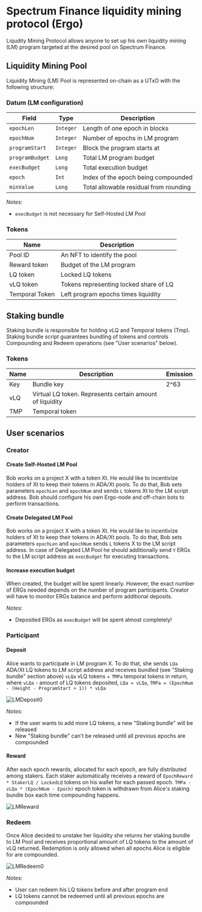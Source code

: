# Spectrum Finance liquidity mining protocol (Ergo)

Liqudity Mining Protocol allows anyone to set up his own liquidity mining (LM) program targeted at the desired pool on Spectrum Finance.

## Liquidity Mining Pool
Liquidity Mining (LM) Pool is represented on-chain as a UTxO with the following structure:


### Datum (LM configuration)
| Field           | Type        | Description                            |
|-----------------|-------------|----------------------------------------|
| `epochLen`      | `Integer`   | Length of one epoch in blocks          |
| `epochNum`      | `Integer`   | Number of epochs in LM program         |
| `programStart`  | `Integer`   | Block the program starts at            |
| `programBudget` | `Long`      | Total LM program budget                |
| `execBudget`    | `Long`      | Total execution budget                 |
| `epoch`         | `Int`       | Index of the epoch being compounded    |
| `minValue`      | `Long`      | Total allowable residual from rounding |

_Notes_:
* `execBudget` is not necessary for Self-Hosted LM Pool

### Tokens
| Name           | Description                            |
|----------------|----------------------------------------|
| Pool ID        | An NFT to identify the pool            |
| Reward token   | Budget of the LM program               |
| LQ token       | Locked LQ tokens                       |
| vLQ token      | Tokens representing locked share of LQ |
| Temporal Token | Left program epochs times liquidity    |

## Staking bundle
Staking bundle is responsible for holding vLQ and Temporal tokens (Tmp). Staking bundle script guarantees bundling of
tokens and controls Compounding and Redeem operations (see "User scenarios" below).

### Tokens
| Name | Description                                              | Emission |
|------|----------------------------------------------------------|----------|
| Key  | Bundle key                                               | 2^63     |
| vLQ  | Virtual LQ token. Represents certain amount of liquidity |          |
| TMP  | Temporal token                                           |          |


## User scenarios

### Creator

#### Create Self-Hosted LM Pool
Bob works on a project X with a token Xt. He would like to incentivize holders of Xt to keep their tokens in ADA/Xt pools.
To do that, Bob sets parameters `epochLen` and `epochNum` and sends `L` tokens Xt to the LM script address.
Bob should configure his own Ergo-node and off-chain bots to perform transactions.

#### Create Delegated LM Pool
Bob works on a project X with a token Xt. He would like to incentivize holders of Xt to keep their tokens in ADA/Xt pools.
To do that, Bob sets parameters `epochLen` and `epochNum` sends `L` tokens X to the LM script address.
In case of Delegated LM Pool he should additionally send `Y` ERGs to the LM script address as `execBudget` for executing transactions.

#### Increase execution budget
When created, the budget will be spent linearly.
However, the exact number of ERGs needed depends on the number of program participants. 
Creator will have to monitor ERGs balance and perform additional deposits.

_Notes_:
* Deposited ERGs as `execBudget` will be spent almost completely!

### Participant

#### Deposit
Alice wants to participate in LM program X. To do that, she sends `LQa` ADA/Xt LQ tokens to LM script
address and receives bundled (see "Staking bundle" section above) `vLQa` vLQ tokens + `TMPa` temporal tokens in return,
where `vLQa` - amount of LQ tokens deposited, `LQa = vLQa`, `TMPa = (EpochNum - (Height - ProgramStart + 1)) * vLQa`

![LMDeposit0](./../img/LMDeposit.png)

_Notes_:
* If the user wants to add more LQ tokens, a new "Staking bundle" will be released
* New "Staking bundle" can't be released until all previous epochs are compounded

#### Reward
After each epoch rewards, allocated for each epoch, are fully distributed among stakers. 
Each staker automatically receives a reward of `EpochReward * StakerLQ / LockedLQ` tokens on his wallet for each passed epoch. 
`TMPa - vLQa * (EpochNum - Epoch)` epoch token is withdrawn from Alice's staking bundle box each time compounding happens.

![LMReward](./../img/LMReward.png)

### Redeem
Once Alice decided to unstake her liquidity she returns her staking bundle to LM Pool and receives proportional amount of LQ tokens
to the amount of vLQ returned. Redemption is only allowed when all epochs Alice is eligible for are compounded.

![LMRedeem0](./../img/LMRedeem.png)

_Notes_:
* User can redeem his LQ tokens before and after program end
* LQ tokens cannot be redeemed until all previous epochs are compounded

